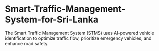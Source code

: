 # Smart-Traffic-Management-System-for-Sri-Lanka
The Smart Traffic Management System (STMS) uses AI-powered vehicle identification to optimize traffic flow, prioritize emergency vehicles, and enhance road safety.
